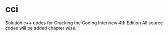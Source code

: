 # cci
Solution c++ codes for Cracking the Coding Interview 4th Edition
All source codes will be added chapter wise.
